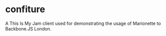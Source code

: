 confiture
=========

A This Is My Jam client used for demonstrating the usage of Marionette to Backbone.JS London.
